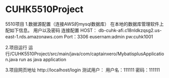 # CUHK5510Project
5510项目
1.数据源配置（连接AWS的mysql数据库）
在本地的数据库管理软件上配如下信息。
用户以及密码
连接配置
HOST：
db-cuhk-afi.c18nldkzqsg2.us-east-1.rds.amazonaws.com
Port：3306
eusernam:admin
pw:cuhk1001

2.项目运行
运行/CUHK5510Project/src/main/java/com/captainxero/MybatisplusApplication.java run as java application

3.项目网页地址
http://localhost/login
测试用户：
用户名：111111
密码：111111
